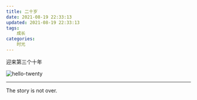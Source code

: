 ```yaml
---
title: 二十岁
date: 2021-08-19 22:33:13
updated: 2021-08-19 22:33:13
tags:
    成长  
categories:
    时光
---
```


迎来第三个十年

![hello-twenty](/img/hello-twenty.png)


---

The story is not over.

